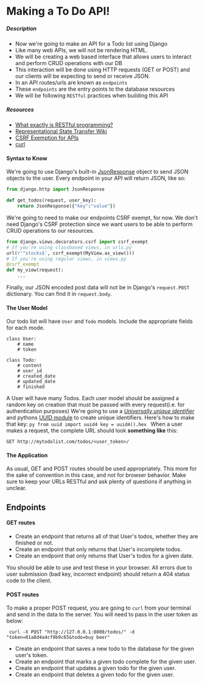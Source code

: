 # Making a To Do API!

##### Description

* Now we're going to make an API for a Todo list using Django
* Like many web APIs, we will not be rendering HTML. 
* We will be creating a web based interface that allows users to interact and perform CRUD operations with our DB
* This interaction will be done using HTTP requests (GET or POST) and our clients will be expecting to send or receive JSON.
* In an API routes/urls are known as `endpoints`
* These `endpoints` are the entry points to the database resources
* We will be following `RESTful` practices when building this API

##### Resources

- [What exactly is RESTful programming?](http://stackoverflow.com/questions/671118/what-exactly-is-restful-programming)
- [Representational State Transfer Wiki](https://en.wikipedia.org/wiki/Representational_state_transfer)
- [CSRF Exemption for APIs](http://stackoverflow.com/questions/10741339/do-csrf-attack-worries-apply-to-apis)
- [curl](http://superuser.com/questions/149329/what-is-the-curl-command-line-syntax-to-do-a-post-request)




#### Syntax to Know

We're going to use Django's built-in [JsonResponse](https://docs.djangoproject.com/en/1.8/ref/request-response/#jsonresponse-objects) object to send JSON objects to the user. Every endpoint in your API will return JSON, like so:
```py
from django.http import JsonResponse

def get_todos(request, user_key):
    return JsonResponse({"key":"value"})
```
We're going to need to make our endpoints CSRF exempt, for now. We don't need Django's CSRF protection since we want users to be able to perform CRUD operations to our resources. 
```py
from django.views.decorators.csrf import csrf_exempt
# If you're using classbased views, in urls.py
url(r'^stocks$', csrf_exempt(MyView.as_view()))
# If you're using regular views, in views.py
@csrf_exempt
def my_view(request):
    ...
```
Finally, our JSON encoded post data will not be in Django's `request.POST` dictionary. You can find it in `request.body`.

#### The User Model

Our todo list will have `User` and `Todo` models. Include the appropriate fields for each mode. 
    
    class User:
        # name
        # token
        
    class Todo:
        # content
        # user_id
        # created_date
        # updated_date
        # finished


A User will have many Todos. Each user model should be assigned a random key on creation that must be passed with every request(i.e. for authentication purposes)  We're going to use a [*Universally unique identifier*](https://en.wikipedia.org/wiki/Universally_unique_identifier) and pythons [UUID module](https://docs.python.org/3/library/uuid.html#uuid.UUID) to create unique identifiers. Here's how to make that key:
    ```py
    from uuid import uuid4
    key = uuid4().hex
    ```
When a user makes a request, the complete URL should look __something like__ this:

    GET http://mytodolist.com/todos/<user_token>/



#### The Application

As usual, GET and POST routes should be used appropriately. This more for the sake of convention in this case, and not for browser behavior. Make sure to keep your URLs RESTful and ask plenty of questions if anything in unclear.

## Endpoints
#### GET routes

- Create an endpoint that returns all of that User's todos, whether they are finished or not.
- Create an endpoint that only returns that User's incomplete todos.
- Create an endpoint that only returns that User's todos for a given date.

You should be able to use and test these in your browser. All errors due to user submission (bad key, incorrect endpoint) should return a 404 status code to the client.

#### POST routes

To make a proper POST request, you are going to `curl` from your terminal and send in the data to the server.  You will need to pass in the user token as below:
     
     curl -X POST "http://127.0.0.1:8000/todos/" -d "token=81a8d4a4cf0b9c65&todo=buy beer"


* Create an endpoint that saves a new todo to the database for the given user's token.
* Create an endpoint that marks a given todo complete for the given user.
* Create an endpoint that updates a given todo for the given user.
* Create an endpoint that deletes a given todo for the given user.
